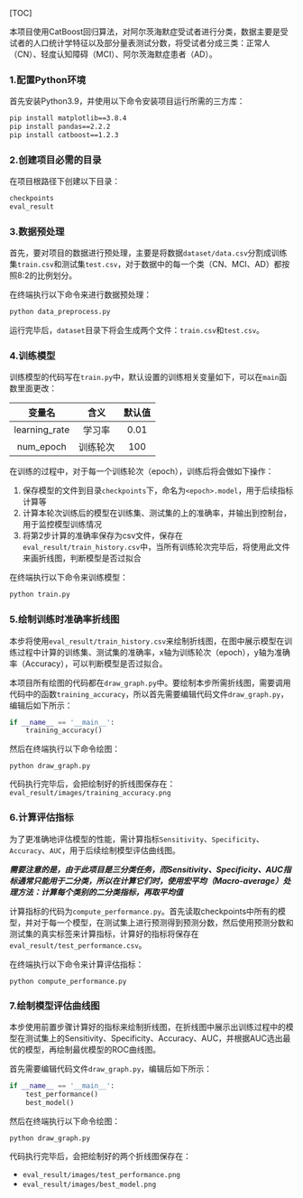[TOC]

本项目使用CatBoost回归算法，对阿尔茨海默症受试者进行分类，数据主要是受试者的人口统计学特征以及部分量表测试分数，将受试者分成三类：正常人（CN）、轻度认知障碍（MCI）、阿尔茨海默症患者（AD）。

### 1.配置Python环境

首先安装Python3.9，并使用以下命令安装项目运行所需的三方库：

```bash
pip install matplotlib==3.8.4
pip install pandas==2.2.2
pip install catboost==1.2.3
```

### 2.创建项目必需的目录

在项目根路径下创建以下目录：

```bash
checkpoints
eval_result
```

### 3.数据预处理

首先，要对项目的数据进行预处理，主要是将数据`dataset/data.csv`分割成训练集`train.csv`和测试集`test.csv`，对于数据中的每一个类（CN、MCI、AD）都按照8:2的比例划分。

在终端执行以下命令来进行数据预处理：

```bash
python data_preprocess.py
```

运行完毕后，`dataset`目录下将会生成两个文件：`train.csv`和`test.csv`。

### 4.训练模型

训练模型的代码写在`train.py`中，默认设置的训练相关变量如下，可以在`main`函数里面更改：

|变量名|含义|默认值|
|:-:|:-:|:-:|
|learning_rate|学习率|0.01|
|num_epoch|训练轮次|100|

在训练的过程中，对于每一个训练轮次（epoch），训练后将会做如下操作：
1. 保存模型的文件到目录`checkpoints`下，命名为`<epoch>.model`，用于后续指标计算等
2. 计算本轮次训练后的模型在训练集、测试集的上的准确率，并输出到控制台，用于监控模型训练情况
3. 将第2步计算的准确率保存为csv文件，保存在`eval_result/train_history.csv`中，当所有训练轮次完毕后，将使用此文件来画折线图，判断模型是否过拟合

在终端执行以下命令来训练模型：

```bash
python train.py
```

### 5.绘制训练时准确率折线图

本步将使用`eval_result/train_history.csv`来绘制折线图，在图中展示模型在训练过程中计算的训练集、测试集的准确率，x轴为训练轮次（epoch），y轴为准确率（Accuracy），可以判断模型是否过拟合。

本项目所有绘图的代码都在`draw_graph.py`中。要绘制本步所需折线图，需要调用代码中的函数`training_accuracy`，所以首先需要编辑代码文件`draw_graph.py`，编辑后如下所示：

```python
if __name__ == '__main__':
    training_accuracy()
```

然后在终端执行以下命令绘图：

```
python draw_graph.py
```

代码执行完毕后，会把绘制好的折线图保存在：`eval_result/images/training_accuracy.png`

### 6.计算评估指标

为了更准确地评估模型的性能，需计算指标`Sensitivity`、`Specificity`、`Accuracy`、`AUC`，用于后续绘制模型评估曲线图。

***需要注意的是，由于此项目是三分类任务，而Sensitivity、Specificity、AUC指标通常只能用于二分类，所以在计算它们时，使用宏平均（Macro-average）处理方法：计算每个类别的二分类指标，再取平均值***

计算指标的代码为`compute_performance.py`。首先读取checkpoints中所有的模型，并对于每一个模型，在测试集上进行预测得到预测分数，然后使用预测分数和测试集的真实标签来计算指标，计算好的指标将保存在`eval_result/test_performance.csv`。

在终端执行以下命令来计算评估指标：

```
python compute_performance.py
```

### 7.绘制模型评估曲线图

本步使用前置步骤计算好的指标来绘制折线图，在折线图中展示出训练过程中的模型在测试集上的Sensitivity、Specificity、Accuracy、AUC，并根据AUC选出最优的模型，再绘制最优模型的ROC曲线图。

首先需要编辑代码文件`draw_graph.py`，编辑后如下所示：

```python
if __name__ == '__main__':
    test_performance()
    best_model()
```

然后在终端执行以下命令绘图：

```
python draw_graph.py
```

代码执行完毕后，会把绘制好的两个折线图保存在：

- `eval_result/images/test_performance.png`
- `eval_result/images/best_model.png`